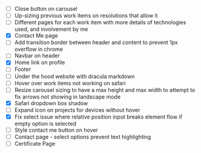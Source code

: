 - [ ] Close button on carousel
- [ ] Up-sizing previous work items on resolutions that allow it
- [ ] Different pages for each work item with more details of technologies used, and involvement by me
- [x] Contact Me page
- [ ] Add transition border between header and content to prevent 1px overflow in chrome
- [ ] Navbar on header
- [x] Home link on profile
- [ ] Footer
- [ ] Under the hood website with dracula markdown
- [ ] Hover over work items not working on safari
- [ ] Resize carousel sizing to have a max height and max width to attempt to fix arrows not showing in landscape mode
- [x] Safari dropdown box shadow
- [ ] Expand icon on projects for devices without hover
- [x] Fix select issue where relative position input breaks element flow if empty option is selected
- [ ] Style contact me button on hover
- [ ] Contact page - select options prevent text highlighting
- [ ] Certificate Page